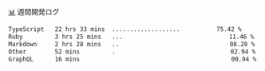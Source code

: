 <a href="https://github.com/kajirikajiri/kajirikajiri/commits/master">📊</a> 週間開発ログ
<!--START_SECTION:waka-->

```txt
TypeScript   22 hrs 33 mins  ...................⠀⠀⠀⠀⠀⠀   75.42 %
Ruby         3 hrs 25 mins   ...⠀⠀⠀⠀⠀⠀⠀⠀⠀⠀⠀⠀⠀⠀⠀⠀⠀⠀⠀⠀⠀⠀   11.46 %
Markdown     2 hrs 28 mins   ..⠀⠀⠀⠀⠀⠀⠀⠀⠀⠀⠀⠀⠀⠀⠀⠀⠀⠀⠀⠀⠀⠀⠀   08.28 %
Other        52 mins         .⠀⠀⠀⠀⠀⠀⠀⠀⠀⠀⠀⠀⠀⠀⠀⠀⠀⠀⠀⠀⠀⠀⠀⠀   02.94 %
GraphQL      16 mins         ⠀⠀⠀⠀⠀⠀⠀⠀⠀⠀⠀⠀⠀⠀⠀⠀⠀⠀⠀⠀⠀⠀⠀⠀⠀   00.94 %
```

<!--END_SECTION:waka-->
